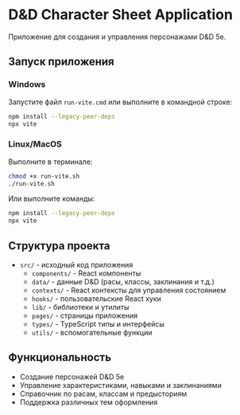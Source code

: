 
# D&D Character Sheet Application

Приложение для создания и управления персонажами D&D 5e.

## Запуск приложения

### Windows

Запустите файл `run-vite.cmd` или выполните в командной строке:

```bash
npm install --legacy-peer-deps
npx vite
```

### Linux/MacOS

Выполните в терминале:

```bash
chmod +x run-vite.sh
./run-vite.sh
```

Или выполните команды:

```bash
npm install --legacy-peer-deps
npx vite
```

## Структура проекта

- `src/` - исходный код приложения
  - `components/` - React компоненты
  - `data/` - данные D&D (расы, классы, заклинания и т.д.)
  - `contexts/` - React контексты для управления состоянием
  - `hooks/` - пользовательские React хуки
  - `lib/` - библиотеки и утилиты
  - `pages/` - страницы приложения
  - `types/` - TypeScript типы и интерфейсы
  - `utils/` - вспомогательные функции

## Функциональность

- Создание персонажей D&D 5e
- Управление характеристиками, навыками и заклинаниями
- Справочник по расам, классам и предысториям
- Поддержка различных тем оформления
